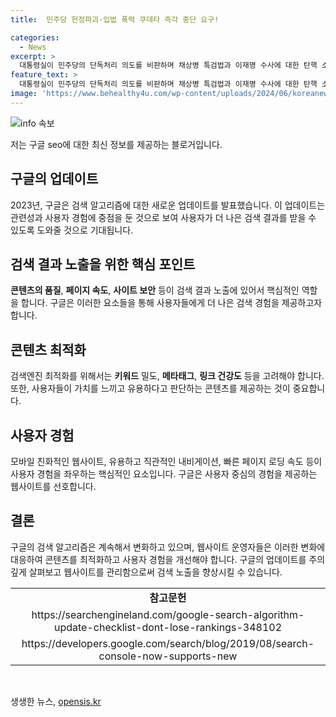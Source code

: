 ```yaml
---
title:  민주당 헌정파괴·입법 폭력 쿠데타 즉각 중단 요구!

categories:
  - News
excerpt: >
  대통령실이 민주당의 단독처리 의도를 비판하며 채상병 특검법과 이재명 수사에 대한 탄핵 소추안을 중단하도록 촉구했다. 고위 관계자는 민주당의 행동을 반문명적 헌정파괴 시도와 입법 폭력 쿠데타로 지칭하고, 정부의 거부권 행사를 강조했다. 국민의힘 대표는 민주당을 비판하며 국회 운영을 막고 있는 것으로 지적했다. 현재 정치권의 갈등이 고조되고 있는 가운데, 민주당과 국민의힘 간의 갈등이 심화되고 있다.
feature_text: >
  대통령실이 민주당의 단독처리 의도를 비판하며 채상병 특검법과 이재명 수사에 대한 탄핵 소추안을 중단하도록 촉구했다. 고위 관계자는 민주당의 행동을 반문명적 헌정파괴 시도와 입법 폭력 쿠데타로 지칭하고, 정부의 거부권 행사를 강조했다. 국민의힘 대표는 민주당을 비판하며 국회 운영을 막고 있는 것으로 지적했다. 현재 정치권의 갈등이 고조되고 있는 가운데, 민주당과 국민의힘 간의 갈등이 심화되고 있다.
image: 'https://www.behealthy4u.com/wp-content/uploads/2024/06/koreanews.jpg'
---
```


<p><img src="https://www.behealthy4u.com/wp-content/uploads/2024/06/koreanews.jpg" alt="info 속보" /></p>

<p>저는 구글 seo에 대한 최신 정보를 제공하는 블로거입니다. </p>

<h2 data-ke-size="size26">구글의 업데이트</h2>

<p data-ke-size="size16">2023년, 구글은 검색 알고리즘에 대한 새로운 업데이트를 발표했습니다. 이 업데이트는 관련성과 사용자 경험에 중점을 둔 것으로 보여 사용자가 더 나은 검색 결과를 받을 수 있도록 도와줄 것으로 기대됩니다.</p>

<h2 data-ke-size="size26">검색 결과 노출을 위한 핵심 포인트</h2>

<p data-ke-size="size16"><b>콘텐츠의 품질</b>, <b>페이지 속도</b>, <b>사이트 보안</b> 등이 검색 결과 노출에 있어서 핵심적인 역할을 합니다. 구글은 이러한 요소들을 통해 사용자들에게 더 나은 검색 경험을 제공하고자 합니다.</p>

<h2 data-ke-size="size26">콘텐츠 최적화</h2>

<p data-ke-size="size16">검색엔진 최적화를 위해서는 <b>키워드</b> 밀도, <b>메타태그</b>, <b>링크 건강도</b> 등을 고려해야 합니다. 또한, 사용자들이 가치를 느끼고 유용하다고 판단하는 콘텐츠를 제공하는 것이 중요합니다.</p>

<h2 data-ke-size="size26">사용자 경험</h2>

<p data-ke-size="size16">모바일 친화적인 웹사이트, 유용하고 직관적인 내비게이션, 빠른 페이지 로딩 속도 등이 사용자 경험을 좌우하는 핵심적인 요소입니다. 구글은 사용자 중심의 경험을 제공하는 웹사이트를 선호합니다.</p>

<h2 data-ke-size="size26">결론</h2>

<p data-ke-size="size16">구글의 검색 알고리즘은 계속해서 변화하고 있으며, 웹사이트 운영자들은 이러한 변화에 대응하여 콘텐츠를 최적화하고 사용자 경험을 개선해야 합니다. 구글의 업데이트를 주의 깊게 살펴보고 웹사이트를 관리함으로써 검색 노출을 향상시킬 수 있습니다.</p>

<table>
  <tbody>
    <tr>
      <td style="text-align: center; height: 17px;"><b>참고문헌</b></td>
    </tr>
    <tr>
      <td style="text-align: center; height: 17px;">https://searchengineland.com/google-search-algorithm-update-checklist-dont-lose-rankings-348102</td>
    </tr>
    <tr>
      <td style="text-align: center; height: 17px;">https://developers.google.com/search/blog/2019/08/search-console-now-supports-new</td>
    </tr>
  </tbody>
</table>

<p data-ke-size="size16">&nbsp;</p>
생생한 뉴스, <a href="https://opensis.kr" rel="dofollow">opensis.kr</a>


